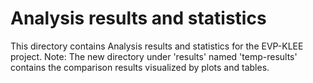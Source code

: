 # Analysis results and statistics

This directory contains Analysis results and statistics for the EVP-KLEE project.
Note: The new directory under 'results' named 'temp-results' contains the comparison results visualized by plots and tables.

